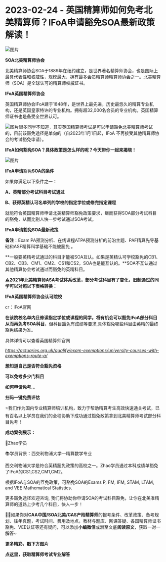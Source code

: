 # 2023-02-24 - 英国精算师如何免考北美精算师？IFoA申请豁免SOA最新政策解读！

![图片](https://mmbiz.qpic.cn/mmbiz_jpg/mK3FpI9af4kJicQbWjLa5GDzbD5gGgSDZiaSVkhRYXJpWvA7uL8qq65T20wZibXicS0b9hYiaomcXvjFLN4uanRuQRA/640?wx_fmt=jpeg&tp=webp&wxfrom=5&wx_lazy=1)

**SOA北美精算师协会**

北美精算师协会SOA于1889年在纽约建立，是世界著名精算师协会，也是国际上最具代表性和权威性，规模最大、拥有最多会员精算师精算师协会之一。北美精算师（SOA）是全球认可的精算师权威证书。

**IFoA英国精算师协会**

英国精算师协会IFoA建于1848年，是世界上最先进，历史最悠久的精算专业机构，还是英国皇家特许的专业机构。拥有超32,000名会员的专业机构。英国精算师证书也是备受全世界认可。

![图片](https://mmbiz.qpic.cn/mmbiz_png/mK3FpI9af4kJicQbWjLa5GDzbD5gGgSDZsjKCG8qQeXYlWiaicWFauqkbRuDlj5FjrVGHKcP7ccaCOTJw9iaZCXia1Q/640?wx_fmt=png&tp=webp&wxfrom=5&wx_lazy=1)很多同学不知道，其实英国精算师考试是可以申请豁免北美精算师考试的，目前该豁免途径是单向的（自2023年1月1日起，IFoA 不再接受其他精算师协会的考试豁免申请）。

**IFoA如何豁免SOA？具体政策是怎么样的呢？今天带你一起来揭晓！**

![图片](https://mmbiz.qpic.cn/mmbiz_png/ZQ5icu64mWeNo84uwnMEL0RyaOGr6ic4y32BHbgz0XKY7jx6NjTiaWDE5lFnQVMLsAicJs0fUPFq8kicGicxicdBqpIKQ/640?wx_fmt=png&tp=webp&wxfrom=5&wx_lazy=1)

**IFoA申请**豁免**SOA的条件**

如果你满足以下条件之一：

**A、英精部分考试科目考试通过**

**B、获得英精认可名单列的学校的指定学位或修完指定课程**

就能符合英国精算师申请北美精算师豁免政策要求，继而获得SOA部分考试科目的豁免，从而比别人快一步考试通过SOA考试。



**IFoA申请豁免SOA最新政策**



**备注**：Exam PA预测分析、在线课程ATPA预测分析的前沿主题、PAF精算先导基础和ASF精算科学基础不能被豁免 。

**一般要英精考试通过的科目才能被SOA互认。如果是英精认可学校豁免的CB1、CB2、CB3、CM1、CM2、CS1和CS2，SOA也是能互认的。**SOA不互认通过其他精算协会考试通过而豁免的英精科目。

⚠**2021年北美精算师ASA考试体系改革，部分考试科目有了变化，旧制通过的同学可以对照以下表格转换：**





**IFoA英国精算师协会认可院校**









cr：IFoA官网

**在该院校名单内且修读指定学位或课程的同学，将有机会可以豁免IFoA部分科目从而再免考SOA科目**，但科目豁免有成绩等要求,具体豁免哪些科目由英精的最终豁免结果为准。

具体详情可以查看英国精算师官网

*https://actuaries.org.uk/qualify/exam-exemptions/university-courses-with-exemptions-route-a/*

****想知道自己是否符合豁免资格****

**可以免考多少门科目**

**如何申请免考...**

**扫码一键免费评估**





⭐我们作为国内专业精算师培训机构，致力于帮助精算考生高效快速通关考试，已有百名以上学员在我们的全程协助下成功通过豁免政策拿到北美精算师考试部分科目免考！

**成功案例展示：**

👦Zhao学员

📚学员背景：西交利物浦大学—精算数学专业

西交利物浦大学是符合英精豁免政策的高校之一。Zhao学员通过本科成绩单豁免了IFoA的CS1,CS2,CM1,CM2。



根据IFoA与SOA的互免政策，可豁免SOA的Exams P, FM, IFM, STAM, LTAM, and VEE Mathematical Statistics.



更多豁免途径欢迎咨询, 我们将协助你申请SOA的考试科目豁免，让你在北美准精算师的道路上少考几个科目，快人一步！

**💁‍♀️**如果你对**CAA中国/SOA北美/CAS产险精算师**的报考条件、改革政策、备考规划、往年真题，考试时间、费用及地点，教材与题库、网课答疑、各国精算师证书豁免、VEE认证等还有疑问，可以添加**小编微信**或滑至文底**阅读原文**，获取一对一解答~



**更多精彩，戳下方图片**



[](http://mp.weixin.qq.com/s?__biz=Mzg5ODgxNDE0NQ==&mid=2247489828&idx=1&sn=2f1a51ffd3446ee42ce79044e07d35fd&chksm=c05d808af72a099ce34d39a99c651eda6259d38fb4aeb7a4c780bc2725224e0d0fc08236b887&scene=21#wechat_redirect)

[](http://mp.weixin.qq.com/s?__biz=Mzg5ODgxNDE0NQ==&mid=2247487955&idx=1&sn=4cd64dbe9b2ed7a555f78b31464a987b&chksm=c05d887df72a016ba99af58538df3fcffe85c27d0de302cdbafe776b98794878482e6edccbe8&scene=21#wechat_redirect)

[](http://mp.weixin.qq.com/s?__biz=Mzg5ODgxNDE0NQ==&mid=2247488824&idx=1&sn=adb6ccdf833a908a57cc3b1fe60cea58&chksm=c05d8c96f72a0580c652da9466ff9884ae380135faef799c58b908b356d6712b56287100ea41&scene=21#wechat_redirect)

[](http://mp.weixin.qq.com/s?__biz=Mzg5ODgxNDE0NQ==&mid=2247488823&idx=1&sn=4a7f2d2b72ef040c6df9dbf5e3c8ce17&chksm=c05d8c99f72a058f1d4ffa093bf2b1c54b67ffc717df19776a704cd102272c32b5833efec234&scene=21#wechat_redirect)

[](http://mp.weixin.qq.com/s?__biz=Mzg5ODgxNDE0NQ==&mid=2247488785&idx=1&sn=9c4973f67fd0347a0f0f48f71ad1bb3c&chksm=c05d8cbff72a05a93f2b6d814c18b3328d8715f7c91fe024c32d8ece80f1b0a7e1366634cc52&scene=21#wechat_redirect)

[](http://mp.weixin.qq.com/s?__biz=Mzg5ODgxNDE0NQ==&mid=2247485880&idx=1&sn=0ba2bf0e4451dec32a929e06b118121c&chksm=c05d9016f72a1900fe9894195b322250dec7c7456ca30c5cce94ae6819d30bc65094e2e2719d&scene=21#wechat_redirect)

[](http://mp.weixin.qq.com/s?__biz=Mzg5ODgxNDE0NQ==&mid=2247483716&idx=1&sn=e1df2885756e4f4a72d0567ffa4690bb&chksm=c05d98eaf72a11fca6a29c8eb62754a0b92898373d1de868332308fafe026d4c456fc0f4653f&scene=21#wechat_redirect)

[](http://mp.weixin.qq.com/s?__biz=Mzg5ODgxNDE0NQ==&mid=2247484036&idx=1&sn=9bfce993ba0c830ec1e4b39b6716dd12&chksm=c05d9b2af72a123ccbaf001cc3fc565750743273fa0647a136e7593c7e21d55402af0fed5006&scene=21#wechat_redirect)

[](http://mp.weixin.qq.com/s?__biz=Mzg5ODgxNDE0NQ==&mid=2247484305&idx=1&sn=faae400b6a109a99b390d9cf3b2e4c29&chksm=c05d9a3ff72a1329c36d211fdd502501b728c1692d079cf95ee41fd0269002f7c72cffff1ad0&scene=21#wechat_redirect)







**点这里，获取精算师考试专业解答**